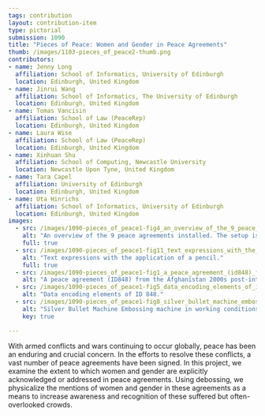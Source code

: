 ```yaml
---
tags: contribution
layout: contribution-item
type: pictorial
submission: 1090
title: "Pieces of Peace: Women and Gender in Peace Agreements"
thumb: /images/1103-pieces_of_peace2-thumb.png
contributors: 
- name: Jenny Long
  affiliation: School of Informatics, University of Edinburgh
  location: Edinburgh, United Kingdom
- name: Jinrui Wang
  affiliation: School of Informatics, The University of Edinburgh
  location: Edinburgh, United Kingdom
- name: Tomas Vancisin
  affiliation: School of Law (PeaceRep)
  location: Edinburgh, United Kingdom
- name: Laura Wise
  affiliation: School of Law (PeaceRep)
  location: Edinburgh, United Kingdom
- name: Xinhuan Shu
  affiliation: School of Computing, Newcastle University
  location: Newcastle Upon Tyne, United Kingdom
- name: Tara Capel
  affiliation: University of Edinburgh
  location: Edinburgh, United Kingdom
- name: Uta Hinrichs
  affiliation: School of Informatics, University of Edinburgh
  location: Edinburgh, United Kingdom
images: 
  - src: /images/1090-pieces_of_peace1-fig4_an_overview_of_the_9_peace_agreements_installed.jpg
    alt: "An overview of the 9 peace agreements installed. The setup is part of the 22 agreements in the Afghanistan 2000s post-intervention process, which spans from July 22, 2010, to February 29, 2020."
    full: true
  - src: /images/1090-pieces_of_peace1-fig11_text_expressions_with_the_application_of_a_pencil.jpg
    alt: "Text expressions with the application of a pencil."
    full: true 
  - src: /images/1090-pieces_of_peace1-fig1_a_peace_agreement_(id848)_from_the_afghanistan_2000s_post-intervention_process.jpg
    alt: "A peace agreement (ID848) from the Afghanistan 2000s post-intervention process."
  - src: /images/1090-pieces_of_peace1-fig5_data_encoding_elements_of_id_848.jpg
    alt: "Data encoding elements of ID 848."
  - src: /images/1090-pieces_of_peace1-fig8_silver_bullet_machine_embossing_machine_in_working_conditions.jpg
    alt: "Silver Bullet Machine Embossing machine in working conditions."
    key: true

---
```


With armed conflicts and wars continuing to occur globally, peace has
been an enduring and crucial concern. In the efforts to resolve these
conflicts, a vast number of peace agreements have been signed. In this
project, we examine the extent to which women and gender are explicitly
acknowledged or addressed in peace agreements. Using debossing, we
physicalize the mentions of women and gender in these agreements as a
means to increase awareness and recognition of these suffered but
often-overlooked crowds.
